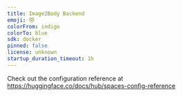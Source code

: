 ```yaml
---
title: Image2Body Backend
emoji: 😻
colorFrom: indigo
colorTo: blue
sdk: docker
pinned: false
license: unknown
startup_duration_timeout: 1h
---
```


Check out the configuration reference at https://huggingface.co/docs/hub/spaces-config-reference
